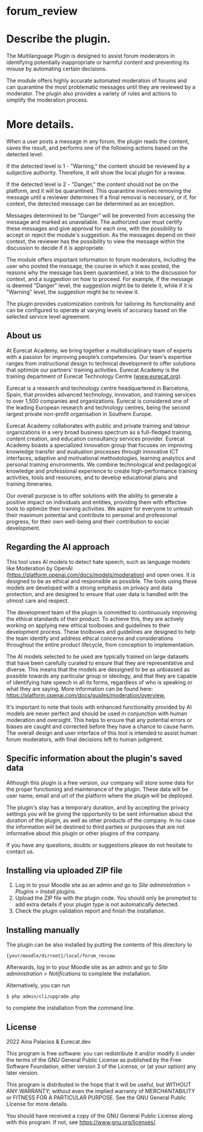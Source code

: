 # forum_review #

# Describe the plugin.

The Multilanguage Plugin is designed to assist forum moderators in identifying potentially inappropriate or harmful content and preventing its misuse by automating certain decisions.

The module offers highly accurate automated moderation of forums and can quarantine the most problematic messages until they are reviewed by a moderator. The plugin also provides a variety of rules and actions to simplify the moderation process.


# More details.

When a user posts a message in any forum, the plugin reads the content, saves the result, and performs one of the following actions based on the detected level:

If the detected level is 1 - "Warning," the content should be reviewed by a subjective authority. Therefore, it will show the local plugin for a review.

If the detected level is 2 - "Danger," the content should not be on the platform, and it will be quarantined. This quarantine involves removing the message until a reviewer determines if a final removal is necessary, or if, for context, the detected message can be determined as an exception.

Messages determined to be "Danger" will be prevented from accessing the message and marked as unavailable. The authorized user must certify these messages and give approval for each one, with the possibility to accept or reject the module's suggestion. As the messages depend on their context, the reviewer has the possibility to view the message within the discussion to decide if it is appropriate.

The module offers important information to forum moderators, including the user who posted the message, the course in which it was posted, the reasons why the message has been quarantined, a link to the discussion for context, and a suggestion on how to proceed. For example, if the message is deemed "Danger" level, the suggestion might be to delete it, while if it is "Warning" level, the suggestion might be to review it.

The plugin provides customization controls for tailoring its functionality and can be configured to operate at varying levels of accuracy based on the selected service level agreement.

## About us #

At Eurecat Academy, we bring together a multidisciplinary team of experts with a passion for improving people’s competencies. Our team's expertise ranges from instructional design to technical development to offer solutions that optimize our partners' training activities. Eurecat Academy is the training department of Eurecat Technology Centre (www.eurecat.org).​

​Eurecat is a research and technology centre headquartered in Barcelona, Spain, that provides advanced technology, innovation, and training services to over 1,500 companies and organizations. Eurecat is considered one of the leading European research and technology centres, being the second largest private non-profit organisation in Southern Europe.​

​Eurecat Academy collaborates with public and private training and labour organizations in a very broad business spectrum as a full-fledged training, content creation, and education consultancy services provider. Eurecat Academy boasts a specialized innovation group that focuses on improving knowledge transfer and evaluation processes through innovative ICT interfaces, adaptive and motivational methodologies, learning analytics and personal training environments. We combine technological and pedagogical knowledge and professional experience to create high-performance training activities, tools and resources, and to develop educational plans and training itineraries.​

Our overall purpose is to offer solutions with the ability to generate a positive impact on individuals and entities, providing them with effective tools to optimize their training activities. We aspire for everyone to unleash their maximum potential and contribute to personal and professional progress, for their own well-being and their contribution to social development.


## Regarding the AI approach​ #

This tool uses AI models to detect hate speech, such as language models like Moderation by OpenAI (https://platform.openai.com/docs/models/moderation) and open ones. It is designed to be as ethical and responsible as possible. The tools using these models are developed with a strong emphasis on privacy and data protection, and are designed to ensure that user data is handled with the utmost care and respect.​

The development team of the plugin is committed to continuously improving the ethical standards of their product. To achieve this, they are actively working on applying new ethical toolboxes and guidelines to their development process. These toolboxes and guidelines are designed to help the team identify and address ethical concerns and considerations throughout the entire product lifecycle, from conception to implementation. ​

​The AI models selected to be used are typically trained on large datasets that have been carefully curated to ensure that they are representative and diverse. This means that the models are dessigned to be as unbiassed as possible towards any particular group or ideology, and that they are capable of identifying hate speech in all its forms, regardless of who is speaking or what they are saying. More information can be found here: https://platform.openai.com/docs/guides/moderation/overview.​

​It's important to note that tools with enhanced functionality provided by AI models are never perfect and should be used in conjunction with human moderation and oversight. This helps to ensure that any potential errors or biases are caught and corrected before they have a chance to cause harm. The overall design and user interface of this tool is intended to assist human forum moderators, with final decisions left to human judgment.

## Specific information about the plugin's saved data #

Although this plugin is a free version, our company will store some data for the proper functioning and maintenance of the plugin. These data will be user name, email and url of the platform where the plugin will be deployed. ​

​The plugin's stay has a temporary duration, and by accepting the privacy settings you will be giving the opportunity to be sent information about the duration of the plugin, as well as other products of the company.  In no case the information will be destined to third parties or purposes that are not informative about this plugin or other plugins of the company. ​

If you have any questions, doubts or suggestions please do not hesitate to contact us. 

## Installing via uploaded ZIP file ##

1. Log in to your Moodle site as an admin and go to _Site administration >
   Plugins > Install plugins_.
2. Upload the ZIP file with the plugin code. You should only be prompted to add
   extra details if your plugin type is not automatically detected.
3. Check the plugin validation report and finish the installation.

## Installing manually ##

The plugin can be also installed by putting the contents of this directory to

    {your/moodle/dirroot}/local/forum_review

Afterwards, log in to your Moodle site as an admin and go to _Site administration >
Notifications_ to complete the installation.

Alternatively, you can run

    $ php admin/cli/upgrade.php

to complete the installation from the command line.

## License ##

2022 Aina Palacios & Eurecat.dev

This program is free software: you can redistribute it and/or modify it under
the terms of the GNU General Public License as published by the Free Software
Foundation, either version 3 of the License, or (at your option) any later
version.

This program is distributed in the hope that it will be useful, but WITHOUT ANY
WARRANTY; without even the implied warranty of MERCHANTABILITY or FITNESS FOR A
PARTICULAR PURPOSE.  See the GNU General Public License for more details.

You should have received a copy of the GNU General Public License along with
this program.  If not, see <https://www.gnu.org/licenses/>.
